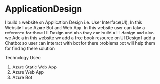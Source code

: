 # ApplicationDesign
I build a website on Application Design i.e. User Interface(UI), In this Website I use Azure Bot  and Web App. In this website  user can take a reference for there UI Design and also they can build a UI design and also we Add a in this website we add a free book resource on UI Design I add a Chatbot so user can interact with bot for there problems bot will help them for finding there solution

Technology Used:
1. Azure Static Web App
2. Azure Web App
3. Azure Bot
